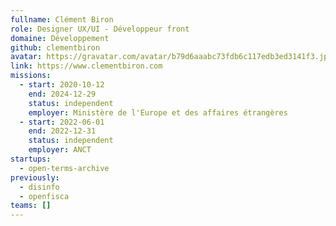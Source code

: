 ```yaml
---
fullname: Clément Biron
role: Designer UX/UI - Développeur front
domaine: Développement
github: clementbiron
avatar: https://gravatar.com/avatar/b79d6aaabc73fdb6c117edb3ed3141f3.jpg?s=512
link: https://www.clementbiron.com
missions:
  - start: 2020-10-12
    end: 2024-12-29
    status: independent
    employer: Ministère de l'Europe et des affaires étrangères
  - start: 2022-06-01
    end: 2022-12-31
    status: independent
    employer: ANCT
startups:
  - open-terms-archive
previously:
  - disinfo
  - openfisca
teams: []
---
```

